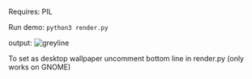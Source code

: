 Requires: PIL

Run demo:
`python3 render.py`

output:
![greyline](https://github.com/Iangecko/dynamic_greyline/blob/master/render.png)

To set as desktop wallpaper uncomment bottom line in render.py (only works on GNOME)